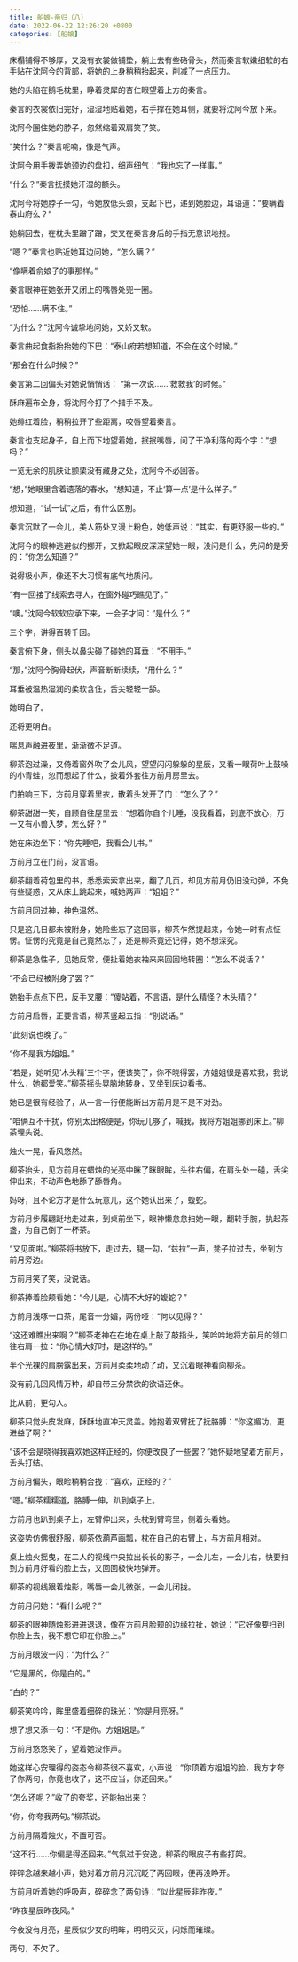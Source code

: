 ```yaml
---
title: 船娘-帝归（八）
date: 2022-06-22 12:26:20 +0800
categories: [船娘]
---
```


床榻铺得不够厚，又没有衣裳做铺垫，躺上去有些硌骨头，然而秦言软嫩细软的右手贴在沈阿今的背部，将她的上身稍稍抬起来，削减了一点压力。

她的头陷在鹅毛枕里，睁着灵犀的杏仁眼望着上方的秦言。

秦言的衣裳依旧完好，湿湿地贴着她，右手撑在她耳侧，就要将沈阿今放下来。

沈阿今圈住她的脖子，忽然缩着双肩笑了笑。

“笑什么？”秦言呢喃，像是气声。

沈阿今用手拨弄她颈边的盘扣，细声细气：“我也忘了一样事。”

“什么？”秦言抚摸她汗湿的额头。

沈阿今将她脖子一勾，令她放低头颈，支起下巴，递到她脸边，耳语道：“要瞒着泰山府么？”

她躺回去，在枕头里蹭了蹭，交叉在秦言身后的手指无意识地挠。

“嗯？”秦言也贴近她耳边问她，“怎么瞒？”

“像瞒着俞娘子的事那样。”

秦言眼神在她张开又闭上的嘴唇处兜一圈。

“恐怕……瞒不住。”

“为什么？”沈阿今诚挚地问她，又娇又软。

秦言曲起食指抬抬她的下巴：“泰山府若想知道，不会在这个时候。”

“那会在什么时候？”

秦言第二回偏头对她说悄悄话： “第一次说……‘救救我’的时候。”

酥麻遍布全身，将沈阿今打了个措手不及。

她绯红着脸，稍稍拉开了些距离，咬唇望着秦言。

秦言也支起身子，自上而下地望着她，抿抿嘴唇，问了干净利落的两个字：“想吗？”

一览无余的肌肤让颤栗没有藏身之处，沈阿今不必回答。

“想，”她眼里含着遗落的春水，“想知道，不止‘算一点’是什么样子。”

想知道，“试一试”之后，有什么区别。

秦言沉默了一会儿，美人筋处又漫上粉色，她低声说：“其实，有更舒服一些的。”

沈阿今的眼神逃避似的挪开，又掀起眼皮深深望她一眼，没问是什么，先问的是旁的：“你怎么知道？”

说得极小声，像还不大习惯有底气地质问。

“有一回接了线索去寻人，在窗外碰巧瞧见了。”

“噢。”沈阿今软软应承下来，一会子才问：“是什么？”

三个字，讲得百转千回。

秦言俯下身，侧头以鼻尖碰了碰她的耳垂：“不用手。”

“那，”沈阿今胸骨起伏，声音断断续续，“用什么？”

耳垂被温热湿润的柔软含住，舌尖轻轻一舔。

她明白了。

还将更明白。

喘息声融进夜里，渐渐微不足道。

柳茶泡过澡，又倚着窗外吹了会儿风，望望闪闪躲躲的星辰，又看一眼荷叶上鼓噪的小青蛙，忽而想起了什么，披着外套往方前月房里去。

门拍响三下，方前月穿着里衣，散着头发开了门：“怎么了？”

柳茶甜甜一笑，自顾自往屋里去：“想着你自个儿睡，没我看着，到底不放心，万一又有小兽入梦，怎么好？”

她在床边坐下：“你先睡吧，我看会儿书。”

方前月立在门前，没言语。

柳茶翻着荷包里的书，悉悉索索拿出来，翻了几页，却见方前月仍旧没动弹，不免有些疑惑，又从床上跳起来，喊她两声：“姐姐？”

方前月回过神，神色温然。

只是这几日都未被附身，她险些忘了这回事，柳茶乍然提起来，令她一时有点怔愣。怔愣的究竟是自己竟然忘了，还是柳茶竟还记得，她不想深究。

柳茶是急性子，见她反常，便扯着她衣袖来来回回地转圈：“怎么不说话？”

“不会已经被附身了罢？”

她抬手点点下巴，反手叉腰：“傻站着，不言语，是什么精怪？木头精？”

方前月启唇，正要言语，柳茶竖起五指：“别说话。”

“此刻说也晚了。”

“你不是我方姐姐。”

“若是，她听见‘木头精’三个字，便该笑了，你不晓得罢，方姐姐很是喜欢我，我说什么，她都爱笑。”柳茶摇头晃脑地转身，又坐到床边看书。

她已是很有经验了，从一言一行便能断出方前月是不是不对劲。

“咱俩互不干扰，你别太出格便是，你玩儿够了，喊我，我将方姐姐挪到床上。”柳茶埋头说。

烛火一晃，香风悠然。

柳茶抬头，见方前月在蜡烛的光亮中眯了眯眼眸，头往右偏，在肩头处一碰，舌尖伸出来，不动声色地舔了舔唇角。

妈呀，且不论方才是什么玩意儿，这个她认出来了，蝮蛇。

方前月步履翩跹地走过来，到桌前坐下，眼神懒怠怠扫她一眼，翻转手腕，执起茶盏，为自己倒了一杯茶。

“又见面啦。”柳茶将书放下，走过去，腿一勾，“兹拉”一声，凳子拉过去，坐到方前月旁边。

方前月笑了笑，没说话。

柳茶捧着脸颊看她：“今儿是，心情不大好的蝮蛇？”

方前月浅啄一口茶，尾音一分媚，两份哑：“何以见得？”

“这还难瞧出来啊？”柳茶老神在在地在桌上敲了敲指头，笑吟吟地将方前月的领口往右肩一拉：“你心情大好时，是这样的。”

半个光裸的肩膀露出来，方前月柔柔地动了动，又沉着眼神看向柳茶。

没有前几回风情万种，却自带三分禁欲的欲语还休。

比从前，更勾人。

柳茶只觉头皮发麻，酥酥地直冲天灵盖。她抱着双臂抚了抚胳膊：“你这媚功，更进益了啊？”

“该不会是晓得我喜欢她这样正经的，你便改良了一些罢？”她怀疑地望着方前月，舌头打结。

方前月偏头，眼睑稍稍合拢：“喜欢，正经的？”

“嗯。”柳茶糯糯道，胳膊一伸，趴到桌子上。

方前月也趴到桌子上，左臂伸出来，头枕到臂弯里，侧着头看她。

这姿势仿佛很舒服，柳茶依葫芦画瓢，枕在自己的右臂上，与方前月相对。

桌上烛火摇曳，在二人的视线中央拉出长长的影子，一会儿左，一会儿右，快要扫到方前月好看的脸上去，又回回极快地弹开。

柳茶的视线跟着烛影，嘴唇一会儿微张，一会儿闭拢。

方前月问她：“看什么呢？”

柳茶的眼神随烛影进进退退，像在方前月脸颊的边缘拉扯，她说：“它好像要扫到你脸上去，我不想它印在你脸上。”

方前月眼波一闪：“为什么？”

“它是黑的，你是白的。”

“白的？”

柳茶笑吟吟，眸里盛着细碎的珠光：“你是月亮呀。”

想了想又添一句：“不是你。方姐姐是。”

方前月悠悠笑了，望着她没作声。

她这样心安理得的姿态令柳茶很不喜欢，小声说：“你顶着方姐姐的脸，我方才夸了你两句，你竟也收了，这不应当，你还回来。”

“怎么还呢？”收了的夸奖，还能抽出来？

“你，你夸我两句。”柳茶说。

方前月隔着烛火，不置可否。

“这不行……你偏是得还回来。”气氛过于安逸，柳茶的眼皮子有些打架。

碎碎念越来越小声，她对着方前月沉沉眨了两回眼，便再没睁开。

方前月听着她的呼吸声，碎碎念了两句诗：“似此星辰非昨夜。”

“昨夜星辰昨夜风。”

今夜没有月亮，星辰似少女的明眸，明明灭灭，闪烁而璀璨。

两句，不欠了。

